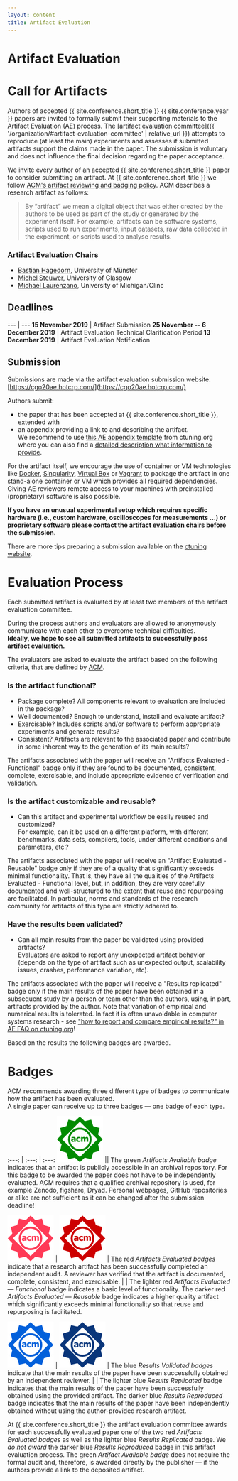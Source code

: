 ```yaml
---
layout: content
title: Artifact Evaluation
---
```


# Artifact Evaluation

# Call for Artifacts

Authors of accepted {{ site.conference.short_title }} {{ site.conference.year }} papers are invited to formally submit their supporting materials to the Artifact Evaluation (AE) process.
The [artifact evaluation committee]({{ '/organization/#artifact-evaluation-committee' | relative_url }}) attempts to reproduce (at least the main) experiments and assesses if submitted artifacts support the claims made in the paper.
The submission is voluntary and does not influence the final decision regarding the paper acceptance.

We invite every author of an accepted {{ site.conference.short_title }} paper to consider submitting an artifact.
At {{ site.conference.short_title }} we follow [ACM's artifact reviewing and badging policy](https://www.acm.org/publications/policies/artifact-review-badging).
ACM describes a research artifact as follows:

  > By “artifact” we mean a digital object that was either created by the authors to be used as part of the study or generated by the experiment itself. For example, artifacts can be software systems, scripts used to run experiments, input datasets, raw data collected in the experiment, or scripts used to analyse results.

### Artifact Evaluation Chairs
- [Bastian Hagedorn](https://bastianhagedorn.github.io/), University of Münster
- [Michel Steuwer](https://michel.steuwer.info/), University of Glasgow
- [Michael Laurenzano](http://www.gozano.com/), University of Michigan/Clinc

## Deadlines

--- | ---
**15 November 2019**       | Artifact Submission
**25 November -- 6 December 2019** | Artifact Evaluation Technical Clarification Period
**13 December 2019**       | Artifact Evaluation Notification


## Submission
Submissions are made via the artifact evaluation submission website: [https://cgo20ae.hotcrp.com/](https://cgo20ae.hotcrp.com/)

Authors submit:
 - the paper that has been accepted at {{ site.conference.short_title }}, extended with
 - an appendix providing a link to and describing the artifact.<br/> We recommend to use [this AE appendix template](http://ctuning.org/ae/templates/ae-20190108.tex) from ctuning.org where you can also find a [detailed description what information to provide](http://ctuning.org/ae/submission_extra.html).

For the artifact itself, we encourage the use of container or VM technologies like [Docker](https://www.docker.com/), [Singularity](https://sylabs.io/docs/), [Virtual Box](https://www.virtualbox.org/) or [Vagrant](https://www.vagrantup.com/) to package the artifact in one stand-alone container or VM which provides all required dependencies.
Giving AE reviewers remote access to your machines with preinstalled (proprietary) software is also possible.

**If you have an unusual experimental setup which requires specific hardware (i.e., custom hardware, oscilloscopes for measurements ...) or proprietary software please contact the [artifact evaluation chairs](#artifact-evaluation-chairs) before the submission.**

There are more tips preparing a submission available on the [ctuning website](http://ctuning.org/ae/submission-20190108.html).

# Evaluation Process
Each submitted artifact is evaluated by at least two members of the artifact evaluation committee.

During the process authors and evaluators are allowed to anonymously communicate with each other to overcome technical difficulties.<br/>
**Ideally, we hope to see all submitted artifacts to successfully pass artifact evaluation.**

The evaluators are asked to evaluate the artifact based on the following criteria, that are defined by [ACM](https://www.acm.org/publications/policies/artifact-review-badging).

### Is the artifact functional?
- Package complete?
    All components relevant to evaluation are included in the package?
- Well documented?
    Enough to understand, install and evaluate artifact?
- Exercisable?
    Includes scripts and/or software to perform appropriate experiments and generate results?
- Consistent?
    Artifacts are relevant to the associated paper and contribute in some inherent way to the generation of its main results?

The artifacts associated with the paper will receive an "Artifacts Evaluated - Functional" badge only if they are found to be documented, consistent, complete, exercisable, and include appropriate evidence of verification and validation.

### Is the artifact customizable and reusable?
- Can this artifact and experimental workflow be easily reused and customized?<br/>
    For example, can it be used on a different platform, with different benchmarks, data sets, compilers, tools, under different conditions and parameters, etc.?
    
The artifacts associated with the paper will receive an "Artifact Evaluated - Reusable" badge only if they are of a quality that significantly exceeds minimal functionality.
That is, they have all the qualities of the Artifacts Evaluated - Functional level, but, in addition, they are very carefully documented and well-structured to the extent that reuse and repurposing are facilitated.
In particular, norms and standards of the research community for artifacts of this type are strictly adhered to.


### Have the results been validated?
- Can all main results from the paper be validated using provided artifacts?<br/>
  Evaluators are asked to report any unexpected artifact behavior (depends on the type of artifact such as unexpected output, scalability issues, crashes, performance variation, etc).

The artifacts associated with the paper will receive a "Results replicated" badge only if the main results of the paper have been obtained in a subsequent study by a person or team other than the authors, using, in part, artifacts provided by the author.
Note that variation of empirical and numerical results is tolerated.
In fact it is often unavoidable in computer systems research - see ["how to report and compare empirical results?" in AE FAQ on ctuning.org](http://ctuning.org/ae/faq.html)!

Based on the results the following badges are awarded.

# Badges

ACM recommends awarding three different type of badges to communicate how the artifact has been evaluated.<br/>
A single paper can receive up to three badges — one badge of each type.

:---: | :---: | :---:
![Artifact Available badge](/img/ae-badges/artifacts_available_dl.jpg) || The green _Artifacts Available badge_ indicates that an artifact is publicly accessible in an archival repository. For this badge to be awarded the paper does not have to be independently evaluated. ACM requires that a qualified archival repository is used, for example Zenodo, figshare, Dryad. Personal webpages, GitHub repositories or alike are not sufficient as it can be changed after the submission deadline! 

![Artifacts Evaluated badges](/img/ae-badges/artifacts_evaluated_functional_dl.jpg) | ![Artifacts Evaluated badges](/img/ae-badges/artifacts_evaluated_reusable_dl.jpg) | The red _Artifacts Evaluated badges_ indicate that a research artifact has been successfully completed an independent audit. A reviewer has verified that the artifact is documented, complete, consistent, and exercisable.
| | The lighter red _Artifacts Evaluated — Functional_ badge indicates a basic level of functionality. The darker red _Artifacts Evaluated — Reusable_ badge indicates a higher quality artifact which significantly exceeds minimal functionality so that reuse and repurposing is facilitated.

 ![Artifacts Evaluated badges](/img/ae-badges/results_replicated_dl.jpg) | ![Artifacts Evaluated badges](/img/ae-badges/results_reproduced_dl.jpg) | The blue _Results Validated badges_ indicate that the main results of the paper have been successfully obtained by an independent reviewer.
 | | The lighter blue _Results Replicated_ badge indicates that the main results of the paper have been successfully obtained using the provided artifact. The darker blue _Results Reproduced_ badge indicates that the main results of the paper have been independently obtained without using the author-provided research artifact.

At {{ site.conference.short_title }} the artifact evaluation committee awards for each successfully evaluated paper one of the two red _Artifacts Evaluated badges_ as well as the lighter blue _Results Replicated_ badge.
We _do not award_ the darker blue _Results Reproduced_ badge in this artifact evaluation process.
The green _Artifact Available badge_ does not require the formal audit and, therefore, is awarded directly by the publisher — if the authors provide a link to the deposited artifact.
